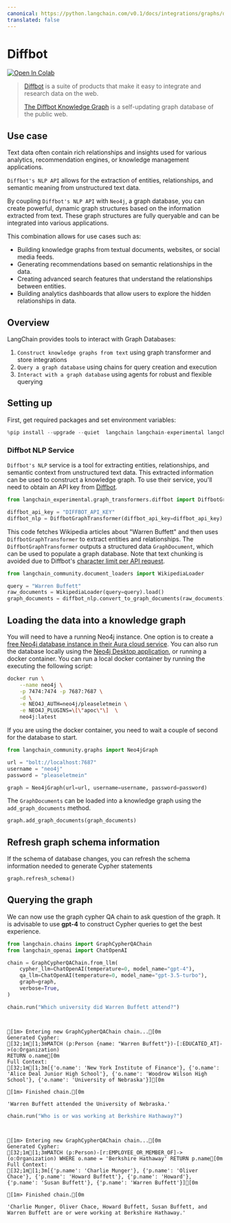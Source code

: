 ```yaml
---
canonical: https://python.langchain.com/v0.1/docs/integrations/graphs/diffbot
translated: false
---
```


# Diffbot

[![Open In Colab](https://colab.research.google.com/assets/colab-badge.svg)](https://colab.research.google.com/github/langchain-ai/langchain/blob/master/docs/docs/use_cases/graph/diffbot_graphtransformer.ipynb)

>[Diffbot](https://docs.diffbot.com/docs/getting-started-with-diffbot) is a suite of products that make it easy to integrate and research data on the web.
>
>[The Diffbot Knowledge Graph](https://docs.diffbot.com/docs/getting-started-with-diffbot-knowledge-graph) is a self-updating graph database of the public web.

## Use case

Text data often contain rich relationships and insights used for various analytics, recommendation engines, or knowledge management applications.

`Diffbot's NLP API` allows for the extraction of entities, relationships, and semantic meaning from unstructured text data.

By coupling `Diffbot's NLP API` with `Neo4j`, a graph database, you can create powerful, dynamic graph structures based on the information extracted from text. These graph structures are fully queryable and can be integrated into various applications.

This combination allows for use cases such as:

* Building knowledge graphs from textual documents, websites, or social media feeds.
* Generating recommendations based on semantic relationships in the data.
* Creating advanced search features that understand the relationships between entities.
* Building analytics dashboards that allow users to explore the hidden relationships in data.

## Overview

LangChain provides tools to interact with Graph Databases:

1. `Construct knowledge graphs from text` using graph transformer and store integrations
2. `Query a graph database` using chains for query creation and execution
3. `Interact with a graph database` using agents for robust and flexible querying

## Setting up

First, get required packages and set environment variables:

```python
%pip install --upgrade --quiet  langchain langchain-experimental langchain-openai neo4j wikipedia
```

### Diffbot NLP Service

`Diffbot's NLP` service is a tool for extracting entities, relationships, and semantic context from unstructured text data.
This extracted information can be used to construct a knowledge graph.
To use their service, you'll need to obtain an API key from [Diffbot](https://www.diffbot.com/products/natural-language/).

```python
from langchain_experimental.graph_transformers.diffbot import DiffbotGraphTransformer

diffbot_api_key = "DIFFBOT_API_KEY"
diffbot_nlp = DiffbotGraphTransformer(diffbot_api_key=diffbot_api_key)
```

This code fetches Wikipedia articles about "Warren Buffett" and then uses `DiffbotGraphTransformer` to extract entities and relationships.
The `DiffbotGraphTransformer` outputs a structured data `GraphDocument`, which can be used to populate a graph database.
Note that text chunking is avoided due to Diffbot's [character limit per API request](https://docs.diffbot.com/reference/introduction-to-natural-language-api).

```python
from langchain_community.document_loaders import WikipediaLoader

query = "Warren Buffett"
raw_documents = WikipediaLoader(query=query).load()
graph_documents = diffbot_nlp.convert_to_graph_documents(raw_documents)
```

## Loading the data into a knowledge graph

You will need to have a running Neo4j instance. One option is to create a [free Neo4j database instance in their Aura cloud service](https://neo4j.com/cloud/platform/aura-graph-database/). You can also run the database locally using the [Neo4j Desktop application](https://neo4j.com/download/), or running a docker container. You can run a local docker container by running the executing the following script:

```bash
docker run \
    --name neo4j \
    -p 7474:7474 -p 7687:7687 \
    -d \
    -e NEO4J_AUTH=neo4j/pleaseletmein \
    -e NEO4J_PLUGINS=\[\"apoc\"\]  \
    neo4j:latest
```

If you are using the docker container, you need to wait a couple of second for the database to start.

```python
from langchain_community.graphs import Neo4jGraph

url = "bolt://localhost:7687"
username = "neo4j"
password = "pleaseletmein"

graph = Neo4jGraph(url=url, username=username, password=password)
```

The `GraphDocuments` can be loaded into a knowledge graph using the `add_graph_documents` method.

```python
graph.add_graph_documents(graph_documents)
```

## Refresh graph schema information

If the schema of database changes, you can refresh the schema information needed to generate Cypher statements

```python
graph.refresh_schema()
```

## Querying the graph

We can now use the graph cypher QA chain to ask question of the graph. It is advisable to use **gpt-4** to construct Cypher queries to get the best experience.

```python
from langchain.chains import GraphCypherQAChain
from langchain_openai import ChatOpenAI

chain = GraphCypherQAChain.from_llm(
    cypher_llm=ChatOpenAI(temperature=0, model_name="gpt-4"),
    qa_llm=ChatOpenAI(temperature=0, model_name="gpt-3.5-turbo"),
    graph=graph,
    verbose=True,
)
```

```python
chain.run("Which university did Warren Buffett attend?")
```

```output


[1m> Entering new GraphCypherQAChain chain...[0m
Generated Cypher:
[32;1m[1;3mMATCH (p:Person {name: "Warren Buffett"})-[:EDUCATED_AT]->(o:Organization)
RETURN o.name[0m
Full Context:
[32;1m[1;3m[{'o.name': 'New York Institute of Finance'}, {'o.name': 'Alice Deal Junior High School'}, {'o.name': 'Woodrow Wilson High School'}, {'o.name': 'University of Nebraska'}][0m

[1m> Finished chain.[0m
```

```output
'Warren Buffett attended the University of Nebraska.'
```

```python
chain.run("Who is or was working at Berkshire Hathaway?")
```

```output


[1m> Entering new GraphCypherQAChain chain...[0m
Generated Cypher:
[32;1m[1;3mMATCH (p:Person)-[r:EMPLOYEE_OR_MEMBER_OF]->(o:Organization) WHERE o.name = 'Berkshire Hathaway' RETURN p.name[0m
Full Context:
[32;1m[1;3m[{'p.name': 'Charlie Munger'}, {'p.name': 'Oliver Chace'}, {'p.name': 'Howard Buffett'}, {'p.name': 'Howard'}, {'p.name': 'Susan Buffett'}, {'p.name': 'Warren Buffett'}][0m

[1m> Finished chain.[0m
```

```output
'Charlie Munger, Oliver Chace, Howard Buffett, Susan Buffett, and Warren Buffett are or were working at Berkshire Hathaway.'
```